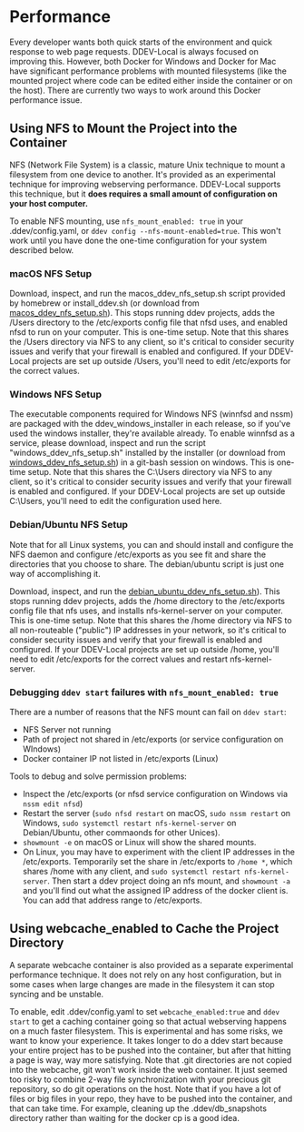 <h1>Performance</h1>

Every developer wants both quick starts of the environment and quick response to web page requests. DDEV-Local is always focused on improving this. However, both Docker for Windows and Docker for Mac have significant performance problems with mounted filesystems (like the mounted project where code can be edited either inside the container or on the host). There are currently two ways to work around this Docker performance issue.

## Using NFS to Mount the Project into the Container

NFS (Network File System) is a classic, mature Unix technique to mount a filesystem from one device to another. It's provided as an experimental technique for improving webserving performance. DDEV-Local supports this technique, but it **does requires a small amount of configuration on your host computer.**

To enable NFS mounting, use `nfs_mount_enabled: true` in your .ddev/config.yaml, or `ddev config --nfs-mount-enabled=true`. This won't work until you have done the one-time configuration for your system described below.

### macOS NFS Setup

Download, inspect, and run the macos_ddev_nfs_setup.sh script provided by homebrew or install_ddev.sh (or download from [macos_ddev_nfs_setup.sh](https://raw.githubusercontent.com/drud/ddev/master/scripts/macos_ddev_nfs_setup.sh)). This stops running ddev projects, adds the /Users directory to the /etc/exports config file that nfsd uses, and enabled nfsd to run on your computer. This is one-time setup. Note that this shares the /Users directory via NFS to any client, so it's critical to consider security issues and verify that your firewall is enabled and configured. If your DDEV-Local projects are set up outside /Users, you'll need to edit /etc/exports for the correct values.

### Windows NFS Setup

The executable components required for Windows NFS (winnfsd and nssm) are packaged with the ddev_windows_installer in each release, so if you've used the windows installer, they're available already. To enable winnfsd as a service, please download, inspect and run the script "windows_ddev_nfs_setup.sh" installed by the installer (or download from [windows_ddev_nfs_setup.sh](https://raw.githubusercontent.com/drud/ddev/master/scripts/windows_ddev_nfs_setup.sh)) in a git-bash session on windows. This is one-time setup. Note that this shares the C:\Users directory via NFS to any client, so it's critical to consider security issues and verify that your firewall is enabled and configured. If your DDEV-Local projects are set up outside C:\Users, you'll need to edit the configuration used here.

### Debian/Ubuntu NFS Setup

Note that for all Linux systems, you can and should install and configure the NFS daemon and configure /etc/exports as you see fit and share the directories that you choose to share. The debian/ubuntu script is just one way of accomplishing it. 

Download, inspect, and run the [debian_ubuntu_ddev_nfs_setup.sh](https://raw.githubusercontent.com/drud/ddev/master/scripts/debian_ubuntu_ddev_nfs_setup.sh)). This stops running ddev projects, adds the /home directory to the /etc/exports config file that nfs uses, and installs nfs-kernel-server  on your computer. This is one-time setup. Note that this shares the /home directory via NFS to all non-routeable ("public") IP addresses in your network, so it's critical to consider security issues and verify that your firewall is enabled and configured. If your DDEV-Local projects are set up outside /home, you'll need to edit /etc/exports for the correct values and restart nfs-kernel-server.

### Debugging `ddev start` failures with `nfs_mount_enabled: true`

There are a number of reasons that the NFS mount can fail on `ddev start`:

* NFS Server not running
* Path of project not shared in /etc/exports (or service configuration on WIndows)
* Docker container IP not listed in /etc/exports (Linux)

Tools to debug and solve permission problems:

* Inspect the /etc/exports (or nfsd service configuration on Windows via `nssm edit nfsd`)
* Restart the server (`sudo nfsd restart` on macOS, `sudo nssm restart` on Windows, `sudo systemctl restart nfs-kernel-server` on Debian/Ubuntu, other commaonds for other Unices).
* `showmount -e` on macOS or Linux will show the shared mounts.
* On Linux, you may have to experiment with the client IP addresses in the /etc/exports. Temporarily set the share in /etc/exports to `/home *`, which shares /home with any client, and `sudo systemctl restart nfs-kernel-server`. Then start a ddev project doing an nfs mount, and `showmount -a` and you'll find out what the assigned IP address of the docker client is. You can add that address range to /etc/exports.

## Using webcache_enabled to Cache the Project Directory

A separate webcache container is also provided as a separate experimental performance technique. It does not rely on any host configuration, but in some cases when large changes are made in the filesystem it can stop syncing and be unstable.

To enable, edit .ddev/config.yaml to set `webcache_enabled:true` and `ddev start` to get a caching container going so that actual webserving happens on a much faster filesystem. This is experimental and has some risks, we want to know your experience. It takes longer to do a ddev start because your entire project has to be pushed into the container, but after that hitting a page is way, way more satisfying. Note that .git directories are not copied into the webcache, git won't work inside the web container. It just seemed too risky to combine 2-way file synchronization with your precious git repository, so do git operations on the host. Note that if you have a lot of files or big files in your repo, they have to be pushed into the container, and that can take time. For example, cleaning up the .ddev/db_snapshots directory rather than waiting for the docker cp is a good idea.
